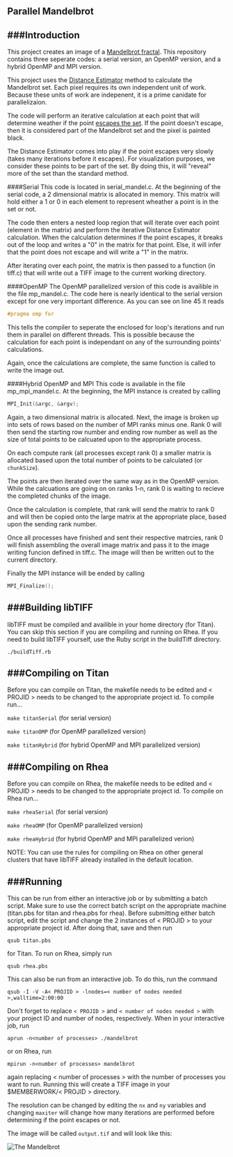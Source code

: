 Parallel Mandelbrot
---

###Introduction
---

This project creates an image of a [Mandelbrot fractal](http://en.wikipedia.org/wiki/Mandelbrot_set). This repository contains three seperate codes: a serial version, an OpenMP version, and a hybrid OpenMP and MPI version.

This project uses the [Distance Estimator](http://mrob.com/pub/muency/distanceestimator.html) method to calculate the Mandelbrot set. Each pixel requires its own independent unit of work. Because these units of work are indepenent, it is a prime canidate for parallelizaion. 

The code will perform an iterative calculation at each point that will determine weather if the point [escapes the set](http://en.wikipedia.org/wiki/Mandelbrot_set#Formal_definition). If the point doesn't escape, then it is considered part of the Mandelbrot set and the pixel is painted black.

The Distance Estimator comes into play if the point escapes very slowly (takes many iterations before it escapes). For visualization purposes, we consider these points to be part of the set. By doing this, it will "reveal" more of the set than the standard method. 

####Serial
This code is located in serial_mandel.c. At the beginning of the serial code, a 2 dimensional matrix is allocated in memory. This matrix will hold either a 1 or 0 in each element to represent wheather a point is in the set or not. 

The code then enters a nested loop region that will iterate over each point (element in the matrix) and perform the iterative Distance Estimator calculation. When the calculation determines if the point escapes, it breaks out of the loop and writes a "0" in the matrix for that point. Else, it will infer that the point does not escape and will write a "1" in the matrix. 

After iterating over each point, the matrix is then passed to a function (in tiff.c) that will write out a TIFF image to the current working directory.

####OpenMP
The OpenMP parallelized version of this code is availible in the file mp\_mandel.c. The code here is nearly identical to the serial version except for one very important difference. As you can see on line 45 it reads
```C
#pragma omp for
```
This tells the compiler to seperate the enclosed for loop's iterations and run them in parallel on different threads. This is possible because the calculation for each point is independant on any of the surrounding points' calculations.

Again, once the calculations are complete, the same function is called to write the image out.

####Hybrid OpenMP and MPI
This code is available in the file mp_mpi_mandel.c. At the beginning, the MPI instance is created by calling
```C
MPI_Init(&argc, &argv);
```
Again, a two dimensional matrix is allocated. Next, the image is broken up into sets of rows based on the number of MPI ranks minus one. Rank 0 will then send the starting row number and ending row number as well as the size of total points to be calcuated upon to the appropriate process. 

On each compute rank (all processes except rank 0) a smaller matrix is allocated based upon the total number of points to be calculated (or `chunkSize`). 

The points are then iterated over the same way as in the OpenMP version. While the calcuations are going on on ranks 1-n, rank 0 is waiting to recieve the completed chunks of the image. 

Once the calculation is complete, that rank will send the matrix to rank 0 and will then be copied onto the large matrix at the appropriate place, based upon the sending rank number. 

Once all processes have finished and sent their respective matrcies, rank 0 will finish assembling the overall image matrix and pass it to the image writing funcion defined in tiff.c. The image will then be written out to the current directory. 

Finally the MPI instance will be ended by calling
```C
MPI_Finalize();
```

###Building libTIFF
---
libTIFF must be compiled and availible in your home directory (for Titan). You can skip this section if you are compiling and running on Rhea. If you need to build libTIFF yourself, use the Ruby script in the buildTiff directory.

```
./buildTiff.rb
```

###Compiling on Titan
---
Before you can compile on Titan, the makefile needs to be edited and < PROJID > needs to be changed to the appropriate project id. To compile run...

`make titanSerial` (for serial version)

`make titanOMP` (for OpenMP parallelized version)

`make titanHybrid` (for hybrid OpenMP and MPI parallelized version)

###Compiling on Rhea
---
Before you can compile on Rhea, the makefile needs to be edited and < PROJID > needs to be changed to the appropriate project id. To compile on Rhea run...

`make rheaSerial` (for serial version)

`make rheaOMP` (for OpenMP parallelized version)

`make rheaHybrid` (for hybrid OpenMP and MPI parallelized verion)

NOTE: You can use the rules for compiling on Rhea on other general clusters that have libTIFF already installed in the default location.

###Running
---
This can be run from either an interactive job or by submitting a batch script. Make sure to use the correct batch script on the appropriate machine (titan.pbs for titan and rhea.pbs for rhea). Before submitting either batch script, edit the script and change the 2 instances of < PROJID > to your appropriate project id. After doing that, save and then run

`qsub titan.pbs`

for Titan. To run on Rhea, simply run

`qsub rhea.pbs`

This can also be run from an interactive job. To do this, run the command

```
qsub -I -V -A< PROJID > -lnodes=< number of nodes needed >,walltime=2:00:00
```
Don't forget to replace `< PROJID >` and `< number of nodes needed >` with your project ID and number of nodes, respectively. When in your interactive job, run

```
aprun -n<number of processes> ./mandelbrot
```

or on Rhea, run

```
mpirun -n<number of processes> mandelbrot
```

again replacing < number of processes > with the number of processes you want to run. Running this will create a TIFF image in your $MEMBERWORK/< PROJID > directory.

The resolution can be changed by editing the `nx` and `ny` variables and changing `maxiter` will change how many iterations are performed before determining if the point escapes or not. 

The image will be called `output.tif` and will look like this:

![The Mandelbrot](https://raw2.github.com/JRWynneIII/Mandelbrot/master/example.png)

